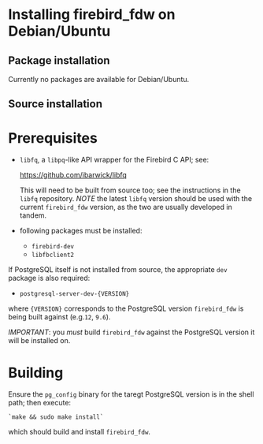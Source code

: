 Installing firebird_fdw on Debian/Ubuntu
========================================

Package installation
--------------------

Currently no packages are available for Debian/Ubuntu.

Source installation
-------------------

# Prerequisites

- `libfq`, a `libpq`-like API wrapper for the Firebird C API; see:

    https://github.com/ibarwick/libfq

  This will need to be built from source too; see the instructions
  in the `libfq` repository.
  *NOTE* the latest `libfq` version should be used with the current
  `firebird_fdw` version, as the two are usually developed in tandem.

- following packages must be installed:
  - `firebird-dev`
  - `libfbclient2`

If PostgreSQL itself is not installed from source, the appropriate
`dev` package is also required:

  - `postgresql-server-dev-{VERSION}`

where `{VERSION}` corresponds to the PostgreSQL version `firebird_fdw`
is being built against (e.g.`12`, `9.6`).

*IMPORTANT*: you *must* build `firebird_fdw` against the PostgreSQL version
it will be installed on.

# Building

Ensure the `pg_config` binary for the taregt PostgreSQL version is in
the shell path; then execute:

    `make && sudo make install`

which should build and install `firebird_fdw`.
